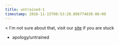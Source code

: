 ```yaml
---
title: untrained-1
timestamp: 2016-11-15T08:53:28.896774638-06:00
---
```


< I'm not sure about that, visit our [site](url/website) if you are stuck
* apology/untrained
